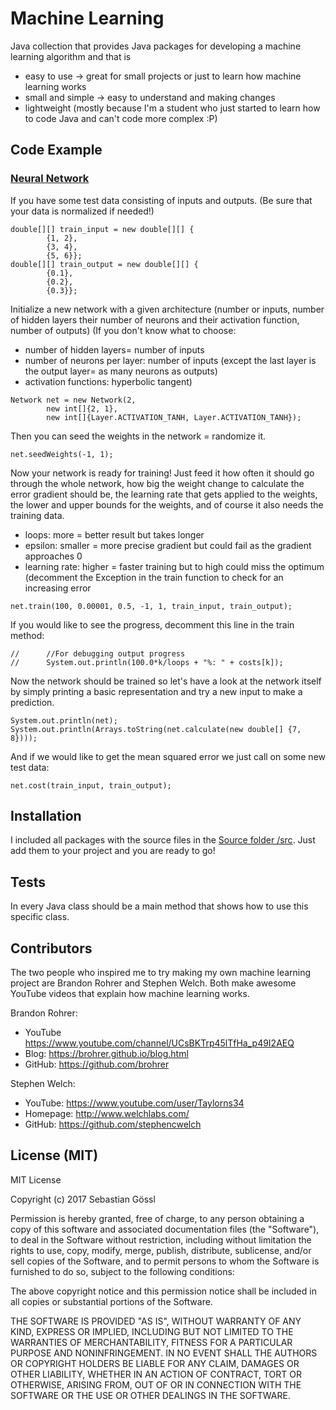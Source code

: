 # Machine Learning

Java collection that provides Java packages for developing a machine learning algorithm and that is
- easy to use -> great for small projects or just to learn how machine learning works
- small and simple -> easy to understand and making changes
- lightweight (mostly because I'm a student who just started to learn how to code Java and can't code more complex :P)

## Code Example

### [Neural Network](src/main/java/neural)

If you have some test data consisting of inputs and outputs.
(Be sure that your data is normalized if needed!)

```
double[][] train_input = new double[][] {
        {1, 2},
        {3, 4},
        {5, 6}};
double[][] train_output = new double[][] {
        {0.1},
        {0.2},
        {0.3}};
```

Initialize a new network with a given architecture (number or inputs, number of hidden layers their number of neurons and their activation function, number of outputs)
(If you don't know what to choose: 
- number of hidden layers= number of inputs
- number of neurons per layer: number of inputs (except the last layer is the output layer= as many neurons as outputs)
- activation functions: hyperbolic tangent)

```
Network net = new Network(2,
        new int[]{2, 1},
        new int[]{Layer.ACTIVATION_TANH, Layer.ACTIVATION_TANH});
```

Then you can seed the weights in the network = randomize it.

```
net.seedWeights(-1, 1);
```

Now your network is ready for training!
Just feed it how often it should go through the whole network, how big the weight change to calculate the error gradient should be, the learning rate that gets applied to the weights, the lower and upper bounds for the weights, and of course it also needs the training data.
* loops: more = better result but takes longer
* epsilon: smaller = more precise gradient but could fail as the gradient approaches 0
* learning rate: higher = faster training but to high could miss the optimum (decomment the Exception in the train function to check for an increasing error

```
net.train(100, 0.00001, 0.5, -1, 1, train_input, train_output);
```

If you would like to see the progress, decomment this line in the train method:

```
//      //For debugging output progress
//      System.out.println(100.0*k/loops + "%: " + costs[k]);
```

Now the network should be trained so let's have a look at the network itself by simply printing a basic representation and try a new input to make a prediction.

```
System.out.println(net);
System.out.println(Arrays.toString(net.calculate(new double[] {7, 8})));
```

And if we would like to get the mean squared error we just call on some new test data:

```
net.cost(train_input, train_output);
```

## Installation

I included all packages with the source files in the [Source folder /src](src).
Just add them to your project and you are ready to go!

## Tests

In every Java class should be a main method that shows how to use this specific class.

## Contributors

The two people who inspired me to try making my own machine learning project are Brandon Rohrer and Stephen Welch.
Both make awesome YouTube videos that explain how machine learning works.

Brandon Rohrer:
- YouTube https://www.youtube.com/channel/UCsBKTrp45lTfHa_p49I2AEQ
- Blog: https://brohrer.github.io/blog.html
- GitHub: https://github.com/brohrer

Stephen Welch:
- YouTube: https://www.youtube.com/user/Taylorns34
- Homepage: http://www.welchlabs.com/
- GitHub: https://github.com/stephencwelch

## License (MIT)

MIT License

Copyright (c) 2017 Sebastian Gössl

Permission is hereby granted, free of charge, to any person obtaining a copy
of this software and associated documentation files (the "Software"), to deal
in the Software without restriction, including without limitation the rights
to use, copy, modify, merge, publish, distribute, sublicense, and/or sell
copies of the Software, and to permit persons to whom the Software is
furnished to do so, subject to the following conditions:

The above copyright notice and this permission notice shall be included in all
copies or substantial portions of the Software.

THE SOFTWARE IS PROVIDED "AS IS", WITHOUT WARRANTY OF ANY KIND, EXPRESS OR
IMPLIED, INCLUDING BUT NOT LIMITED TO THE WARRANTIES OF MERCHANTABILITY,
FITNESS FOR A PARTICULAR PURPOSE AND NONINFRINGEMENT. IN NO EVENT SHALL THE
AUTHORS OR COPYRIGHT HOLDERS BE LIABLE FOR ANY CLAIM, DAMAGES OR OTHER
LIABILITY, WHETHER IN AN ACTION OF CONTRACT, TORT OR OTHERWISE, ARISING FROM,
OUT OF OR IN CONNECTION WITH THE SOFTWARE OR THE USE OR OTHER DEALINGS IN THE
SOFTWARE.
